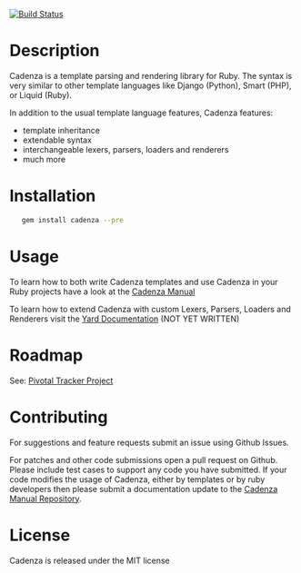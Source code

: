 [![Build Status](https://secure.travis-ci.org/whoward/Cadenza.png?branch=master)](http://travis-ci.org/whoward/Cadenza)

# Description

Cadenza is a template parsing and rendering library for Ruby.  The syntax is very
similar to other template languages like Django (Python), Smart (PHP), or Liquid (Ruby).

In addition to the usual template language features, Cadenza features:
* template inheritance
* extendable syntax
* interchangeable lexers, parsers, loaders and renderers
* much more

# Installation

```bash
   gem install cadenza --pre
```

# Usage

To learn how to both write Cadenza templates and use Cadenza in your Ruby 
projects have a look at the [Cadenza Manual](http://cadenza-manual.heroku.com/)

To learn how to extend Cadenza with custom Lexers, Parsers, Loaders and Renderers
visit the [Yard Documentation](http://whoward.github.com/Cadenza/yard)
(NOT YET WRITTEN)

# Roadmap

See: [Pivotal Tracker Project](https://www.pivotaltracker.com/projects/211737)

# Contributing

For suggestions and feature requests submit an issue using Github Issues.

For patches and other code submissions open a pull request on Github. Please 
include test cases to support any code you have submitted.  If your code modifies
the usage of Cadenza, either by templates or by ruby developers then please
submit a documentation update to the [Cadenza Manual Repository](http://github.com/whoward/cadenza-manual).

# License

Cadenza is released under the MIT license
